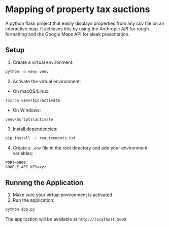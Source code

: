 # Mapping of property tax auctions

A python flask project that easily displays properties from any csv file on an interactive map. It achieves this by using the Anthropic API for rough formatting and the Google Maps API for sleek presentation.

## Setup

1. Create a virtual environment:

```bash
python -m venv venv
```

2. Activate the virtual environment:

- On macOS/Linux:

```bash
source venv/bin/activate
```

- On Windows:

```bash
venv\Scripts\activate
```

3. Install dependencies:

```bash
pip install -r requirements.txt
```

4. Create a `.env` file in the root directory and add your environment variables:

```
PORT=5000
GOOGLE_API_KEY=xyz
```

## Running the Application

1. Make sure your virtual environment is activated
2. Run the application:

```bash
python app.py
```

The application will be available at `http://localhost:5000`
